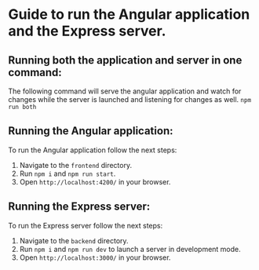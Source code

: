 # Guide to run the Angular application and the Express server.

## Running both the application and server in one command:
The following command will serve the angular application and watch for changes while the server is launched and listening for changes as well.
`npm run both`

## Running the Angular application:
To run the Angular application follow the next steps:
1. Navigate to the `frontend` directory.
2. Run `npm i` and `npm run start`.
3. Open `http://localhost:4200/` in your browser.

## Running the Express server:
To run the Express server follow the next steps:
1. Navigate to the `backend` directory.
2. Run `npm i` and `npm run dev` to launch a server in development mode.
3. Open `http://localhost:3000/` in your browser.